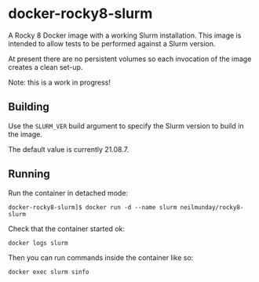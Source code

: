 # docker-rocky8-slurm

A Rocky 8 Docker image with a working Slurm installation. This image is intended to allow tests to be performed against a Slurm version.

At present there are no persistent volumes so each invocation of the image creates a clean set-up.

Note: this is a work in progress!

## Building

Use the `SLURM_VER` build argument to specify the Slurm version to build in the image.

The default value is currently 21.08.7.

## Running

Run the container in detached mode:

```
docker-rocky8-slurm]$ docker run -d --name slurm neilmunday/rocky8-slurm
```

Check that the container started ok:

```
docker logs slurm
```

Then you can run commands inside the container like so:

```
docker exec slurm sinfo
```

